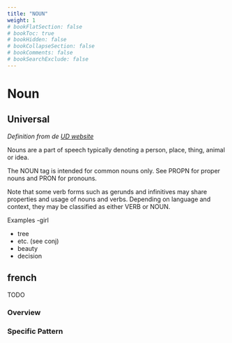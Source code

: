 ```yaml
---
title: "NOUN"
weight: 1
# bookFlatSection: false
# bookToc: true
# bookHidden: false
# bookCollapseSection: false
# bookComments: false
# bookSearchExclude: false
---
```


# Noun

## Universal

*Definition from de [UD website](https://universaldependencies.org/u/pos/NOUN.html)*

Nouns are a part of speech typically denoting a person, place, thing, animal or idea.

The NOUN tag is intended for common nouns only. See PROPN for proper nouns and PRON for pronouns.

Note that some verb forms such as gerunds and infinitives may share properties and usage of nouns and verbs. Depending on language and context, they may be classified as either VERB or NOUN.

Examples
-girl
- tree
- etc. (see conj)
- beauty
- decision

## french

TODO
### Overview

### Specific Pattern



